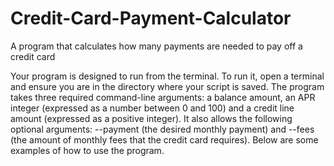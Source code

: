 # Credit-Card-Payment-Calculator
A program that calculates how many payments are needed to pay off a credit card


Your program is designed to run from the terminal. To run it, open a terminal and ensure you are
in the directory where your script is saved.
The  program  takes  three  required  command-line  arguments:  a  balance  amount,  an  APR  integer
(expressed  as  a  number  between  0  and  100)  and  a  credit  line  amount  (expressed  as  a  positive
integer). It also allows the following optional arguments: --payment (the desired monthly payment)
and --fees (the amount of monthly fees that the credit card requires). Below are some examples of
how  to  use  the  program.  